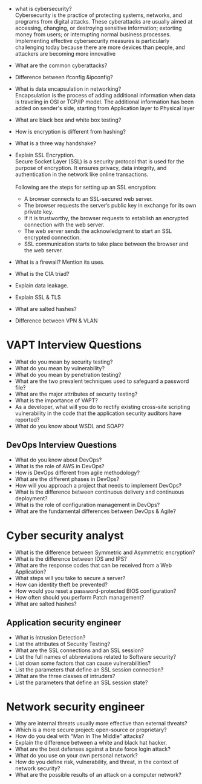 - what is cybersecurity? <br>
  Cybersecurity is the practice of protecting systems, networks, and programs from digital attacks. These cyberattacks are usually aimed at accessing, changing, or destroying sensitive information; extorting money from users; or interrupting normal business processes. Implementing effective cybersecurity measures is particularly challenging today because there are more devices than people, and attackers are becoming more innovative
- What are the common cyberattacks?
- Difference between ifconfig &ipconfig?
- What is data encapsulation in networking? <br>
  Encapsulation is the process of adding additional information when data is traveling in OSI or TCP/IP model. The additional information has been added on sender's      side, starting from Application layer to Physical layer
- What are black box and white box testing?
- How is encryption is different from hashing?
- What is a three way handshake?
- Explain SSL Encryption. <br>
  Secure Socket Layer (SSL) is a security protocol that is used for the purpose of encryption. It ensures privacy, data integrity, and authentication in the network like   online transactions.<br><br>
  Following are the steps for setting up an SSL encryption: 
  - A browser connects to an SSL-secured web server. 
  - The browser requests the server’s public key in exchange for its own private key. 
  - If it is trustworthy, the browser requests to establish an encrypted connection with the web server. 
  - The web server sends the acknowledgment to start an SSL encrypted connection. 
  - SSL communication starts to take place between the browser and the web server.
- What is a firewall? Mention its uses.
- What is the CIA triad?

- Explain data leakage.
- Explain SSL & TLS
- What are salted hashes?
- Difference between VPN & VLAN

# VAPT Interview Questions

- What do you mean by security testing?
- What do you mean by vulnerability?
- What do you mean by penetration testing?
- What are the two prevalent techniques used to safeguard a password file?
- What are the major attributes of security testing?
- What is the importance of VAPT?
- As a developer, what will you do to rectify existing cross-site scripting vulnerability in the code that the application security auditors have reported?
- What do you know about WSDL and SOAP?

## DevOps Interview Questions

- What do you know about DevOps?
- What is the role of AWS in DevOps?
- How is DevOps different from agile methodology?
- What are the different phases in DevOps?
- How will you approach a project that needs to implement DevOps?
- What is the difference between continuous delivery and continuous deployment?
- What is the role of configuration management in DevOps?
- What are the fundamental differences between DevOps & Agile?

# Cyber security analyst
- What is the difference between Symmetric and Asymmetric encryption?
- What is the difference between IDS and IPS?
- What are the response codes that can be received from a Web Application?
- What steps will you take to secure a server?
- How can identity theft be prevented?
- How would you reset a password-protected BIOS configuration?
- How often should you perform Patch management?
- What are salted hashes?

## Application security engineer
- What is Intrusion Detection?
- List the attributes of Security Testing? 
- What are the SSL connections and an SSL session?
- List the full names of abbreviations related to Software security?
- List down some factors that can cause vulnerabilities?
- List the parameters that define an SSL session connection?
- What are the three classes of intruders?
- List the parameters that define an SSL session state?

# Network security engineer
- Why are internal threats usually more effective than external threats?
- Which is a more secure project: open-source or proprietary?
- How do you deal with “Man In The Middle” attacks?
- Explain the difference between a white and black hat hacker.
- What are the best defenses against a brute force login attack?
- What do you use on your own personal network?
- How do you define risk, vulnerability, and threat, in the context of network security?
- What are the possible results of an attack on a computer network?
